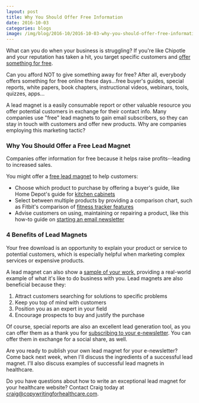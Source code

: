 ```yaml
--- 
layout: post
title: Why You Should Offer Free Information
date: 2016-10-03
categories: blogs
image: /img/blog/2016-10/2016-10-03-why-you-should-offer-free-information.png
---
```


What can you do when your business is struggling? If you're like Chipotle and your reputation has taken a hit, you target specific customers and [offer something for free](http://www.ajc.com/news/national/chipotle-offering-freebies-win-back-customers/q35IYemAvygetAFf12xKUL/). 

Can you afford NOT to give something away for free? After all, everybody offers something for free online these days...free buyer's guides, special reports, white papers, book chapters, instructional videos, webinars, tools, quizzes, apps...

A lead magnet is a easily consumable report or other valuable resource you offer potential customers in exchange for their contact info. Many companies use "free" lead magnets to gain email subscribers, so they can stay in touch with customers and offer new products. Why are companies employing this marketing tactic?

### Why You Should Offer a Free Lead Magnet

Companies offer information for free because it helps raise profits--leading to increased sales.

You might offer a [free lead magnet](https://searchenginewatch.com/sew/how-to/2433171/how-retailers-can-use-how-to-guides-for-content-marketing) to help customers: 

* Choose which product to purchase by offering a buyer's guide, like Home Depot's guide for [kitchen cabinets](http://www.homedepot.com/c/kitchen_cabinets_HT_BG_KI) 
* Select between multiple products by providing a comparison chart, such as Fitbit's comparison of [fitness tracker features](https://www.fitbit.com/compare) 
* Advise customers on using, maintaining or repairing a product, like this how-to guide on [starting an email newsletter](http://www.smartpassiveincome.com/the-beginners-guide-to-starting-a-newsletter/) 

### 4 Benefits of Lead Magnets

Your free download is an opportunity to explain your product or service to potential customers, which is especially helpful when marketing complex services or expensive products. 

A lead magnet can also show a [sample of your work,](http://quickbooks.intuit.com/r/marketing/how-to-use-freebies-to-get-customers/) providing a real-world example of what it's like to do business with you. Lead magnets are also beneficial because they:

1. Attract customers searching for solutions to specific problems
2. Keep you top of mind with customers
3. Position you as an expert in your field
4. Encourage prospects to buy and justify the purchase

Of course, special reports are also an excellent lead generation tool, as you can offer them as a thank you for [subscribing to your e-newsletter](http://www.molly-greene.com/2-easy-ways-to-offer-giveaways-on-your-blog/). You can offer them in exchange for a social share, as well.

Are you ready to publish your own lead magnet for your e-newsletter? Come back next week, when I'll discuss the ingredients of a successful lead magnet. I'll also discuss examples of successful lead magnets in healthcare.

Do you have questions about how to write an exceptional lead magnet for your healthcare website? Contact Craig today at craig@copywritingforhealthcare.com.